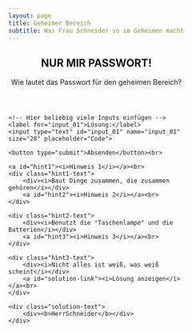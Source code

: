 ```yaml
---
layout: page
title: Geheimer Bereich
subtitle: Was Frau Schneider so im Geheimen macht
---
```


<style>
        :root {
            --color: #3d6a78;
            --color-accent: #3d6a781f;
            --color-text: #333;
            --width-content: 768px;
        }

        form {
            background: var(--color-bg);
            width: 22rem;
        }

        #hint {
            cursor: pointer;
        }

        .solution-text,
        .solution-container,
        .hint1-text,
        .hint2-text {
            display: none;
        }
        .hint3-text {
            display: none;
        }

        .solution-container img {
            max-width: 50vw;
        }

        a {
            color: var(--color);
            cursor: pointer;
        }

        @media (max-width: 768px) {
            .solution-container img {
                max-width: 90vw;
            }
        }
</style>

<section>
    <form id="puzzle">
        <header>
            <h2>NUR MIR PASSWORT!</h2>
            <p>Wie lautet das Passwort für den geheimen Bereich?</p>
        </header>

    <!-- Hier beliebig viele Inputs einfügen -->
    <label for="input_01">Lösung:</label>
    <input type="text" id="input_01" name="input_01" size="28" placeholder="Code">

    <button type="submit">Absenden</button><br>

    <a id="hint1"><i>Hinweis 1</i></a><br>
    <div class="hint1-text">
        <div><i>Baut Dinge zusammen, die zusammen gehören</i></div>
        <a id="hint2"><i>Hinweis 2</i></a><br>  
    </div>    

    <div class="hint2-text"> 
        <div><i>Benutzt die "Taschenlampe" und die Batterien</i></div>
        <a id="hint3"><i>Hinweis 3</i></a><br> 
    </div>

    <div class="hint3-text">
        <div><i>Nicht alles ist weiß, was weiß scheint</i></div>
        <a id="solution-link"><i>Lösung anzeigen</i></a><br>  
    </div>  
                
    <div class="solution-text">
        <div><b>HerrSchneider</b></div>
    </div>
</form>
</section>

<section style="margin-top: 1rem;">
    <div class="solution-container">
                
        <div><i>Geht auf folgende Seite: </i></div><br>

        <audio controls>
            <source src="http://www.meridianoutpost.com/resources/etools/calculators/morsecode/morsecode_522329e3772377a4614a0f2e76fd78c8.wav" type="audio/wav">
          </audio>
                
    </div>
</section>

<script  data-cfasync="false">
    window.addEventListener("DOMContentLoaded", event => {
        let hint1Button = document.getElementById("hint1");
        hint1Button.addEventListener("click", (e) => {
            e.preventDefault();
            document.querySelector(".hint1-text").style.display = "inline-block";
        })
        
        let hint2Button = document.getElementById("hint2");
        hint2Button.addEventListener("click", (e) => {
            e.preventDefault();
            document.querySelector(".hint2-text").style.display = "inline-block";
        })

        let hint3Button = document.getElementById("hint3");
        hint3Button.addEventListener("click", (e) => {
            e.preventDefault();
            document.querySelector(".hint3-text").style.display = "inline-block";
        })

        let solutionLink = document.getElementById("solution-link");
        solutionLink.addEventListener("click", (e) => {
            e.preventDefault();
            document.querySelector(".solution-text").style.display = "inline-block";
        })

    });

    function validateForm(answers) {
        let allCorrect = true;
        for (id in answers) {
            let el = document.getElementById(id).value;
            if (el != answers[id]) {
                // incorrect
                alert("Der Code ist nicht korrekt.")
                allCorrect = false;
                break;
            }
        }
        if (allCorrect) {
            // win condition
            revealSolution();
        }
    }

    function revealSolution() {
        document.querySelector(".solution-container").style.display = "block";
    }

    document.getElementById("puzzle").addEventListener("submit", function (e) {
        e.preventDefault();
        // Hier die Lösungsworte und ids eintragen
        validateForm({
            "input_01": "HerrSchneider"
        });
    })
</script>
        